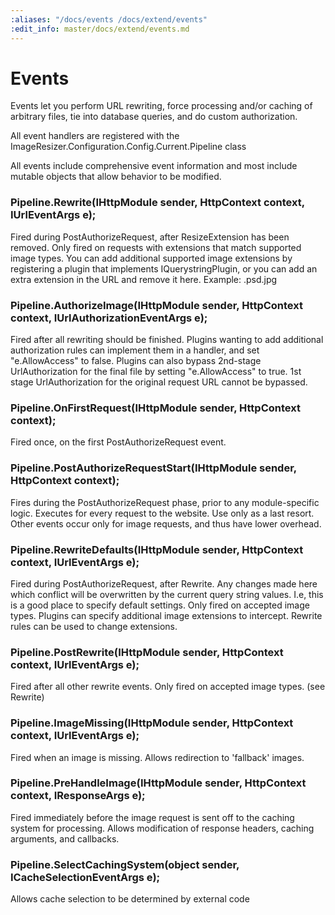 ```yaml
---
:aliases: "/docs/events /docs/extend/events"
:edit_info: master/docs/extend/events.md
---
```


# Events

Events let you perform URL rewriting, force processing and/or caching of arbitrary files, tie into database queries, and do custom authorization. 

All event handlers are registered with the ImageResizer.Configuration.Config.Current.Pipeline class

All events include comprehensive event information and most include mutable objects that allow behavior to be modified.

### Pipeline.Rewrite(IHttpModule sender, HttpContext context, IUrlEventArgs e);

Fired during PostAuthorizeRequest, after ResizeExtension has been removed.
Only fired on requests with extensions that match supported image types. 
You can add additional supported image extensions by registering a plugin that implements IQuerystringPlugin, or you can add an 
extra extension in the URL and remove it here. Example: .psd.jpg</para>


### Pipeline.AuthorizeImage(IHttpModule sender, HttpContext context, IUrlAuthorizationEventArgs e);

Fired after all rewriting should be finished.
Plugins wanting to add additional authorization rules can implement them in a handler,
and set "e.AllowAccess" to false. Plugins can also bypass 2nd-stage UrlAuthorization for the final file by setting "e.AllowAccess" to true. 1st stage UrlAuthorization for the original request URL cannot be bypassed.

### Pipeline.OnFirstRequest(IHttpModule sender, HttpContext context);

Fired once, on the first PostAuthorizeRequest event.

### Pipeline.PostAuthorizeRequestStart(IHttpModule sender, HttpContext context);

Fires during the PostAuthorizeRequest phase, prior to any module-specific logic.
Executes for every request to the website. Use only as a last resort. Other events occur only for image requests, and thus have lower overhead.

### Pipeline.RewriteDefaults(IHttpModule sender, HttpContext context, IUrlEventArgs e);

Fired during PostAuthorizeRequest, after Rewrite.
Any changes made here which conflict will be overwritten by the current query string values. I.e, this is a good place to specify default settings.
Only fired on accepted image types. Plugins can specify additional image extensions to intercept. Rewrite rules can be used to change extensions.

### Pipeline.PostRewrite(IHttpModule sender, HttpContext context, IUrlEventArgs e);

Fired after all other rewrite events.
Only fired on accepted image types. (see Rewrite)

### Pipeline.ImageMissing(IHttpModule sender, HttpContext context, IUrlEventArgs e);

Fired when an image is missing. Allows redirection to 'fallback' images.

### Pipeline.PreHandleImage(IHttpModule sender, HttpContext context, IResponseArgs e);

Fired immediately before the image request is sent off to the caching system for processing.
Allows modification of response headers, caching arguments, and callbacks.

### Pipeline.SelectCachingSystem(object sender, ICacheSelectionEventArgs e);

Allows cache selection to be determined by external code